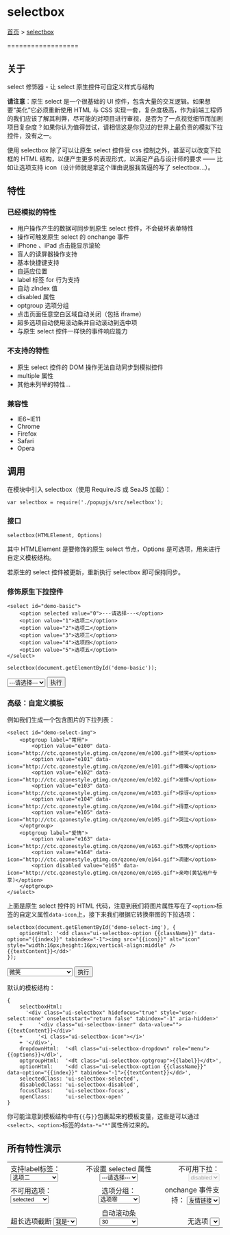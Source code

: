 #	selectbox

[首页](../index.html) &gt; [selectbox](./selectbox.html)

==================

##	关于

select 修饰器 - 让 select 原生控件可自定义样式与结构

**请注意**：原生 select 是一个很基础的 UI 控件，包含大量的交互逻辑。如果想要“美化”它必须重新使用 HTML 与 CSS 实现一套，复杂度极高，作为前端工程师的我们应该了解其利弊，尽可能的对项目进行审视，是否为了一点视觉细节而加剧项目复杂度？如果你认为值得尝试，请相信这是你见过的世界上最负责的模拟下拉控件，没有之一。

使用 selectbox 除了可以让原生 select 控件受 css 控制之外，甚至可以改变下拉框的 HTML 结构，以便产生更多的表现形式，以满足产品与设计师的要求 —— 比如让选项支持 icon（设计师就是拿这个理由说服我苦逼的写了 selectbox…）。

##	特性

###	已经模拟的特性

* 用户操作产生的数据可同步到原生 select 控件，不会破坏表单特性
* 操作可触发原生 select 的 onchange 事件
* iPhone 、iPad 点击能显示滚轮
* 盲人的读屏器操作支持
* 基本快捷键支持
* 自适应位置
* label 标签 for 行为支持
* 自动 zIndex 值
* disabled 属性
* optgroup 选项分组
* 点击页面任意空白区域自动关闭（包括 iframe）
* 超多选项自动使用滚动条并自动滚动到选中项
* 与原生 select 控件一样快的事件响应能力

###	不支持的特性

* 原生 select 控件的 DOM 操作无法自动同步到模拟控件
* multiple 属性
* 其他未列举的特性…

###	兼容性

* IE6~IE11
* Chrome
* Firefox
* Safari
* Opera

##	调用

在模块中引入 selectbox（使用 RequireJS 或 SeaJS 加载）：

```
var selectbox = require('./popupjs/src/selectbox');
```

###	接口

```
selectbox(HTMLElement, Options)
```

其中 HTMLElement 是要修饰的原生 select 节点，Options 是可选项，用来进行自定义模板结构。

若原生的 select 控件被更新，重新执行 selectbox 即可保持同步。

###	修饰原生下拉控件

```
<select id="demo-basic">
	<option selected value="0">---请选择---</option>
	<option value="1">选项二</option>
	<option value="2">选项二</option>
	<option value="3">选项三</option>
	<option value="4">选项四</option>
	<option value="5">选项五</option>
</select>
```

```
selectbox(document.getElementById('demo-basic'));
```

<select id="demo-basic">
	<option selected value="0">---请选择---</option>
	<option value="1">选项二</option>
	<option value="2">选项二</option>
	<option value="3">选项三</option>
	<option value="4">选项四</option>
	<option value="5">选项五</option>
</select> <button id="start-demo-basic">执行</button>

###	高级：自定义模板

例如我们生成一个包含图片的下拉列表：

```
<select id="demo-select-img">
	<optgroup label="常用">
		<option value="e100" data-icon="http://ctc.qzonestyle.gtimg.cn/qzone/em/e100.gif">微笑</option>
		<option value="e101" data-icon="http://ctc.qzonestyle.gtimg.cn/qzone/em/e101.gif">瘪嘴</option>
		<option value="e102" data-icon="http://ctc.qzonestyle.gtimg.cn/qzone/em/e102.gif">发情</option>
		<option value="e103" data-icon="http://ctc.qzonestyle.gtimg.cn/qzone/em/e103.gif">惊讶</option>
		<option value="e104" data-icon="http://ctc.qzonestyle.gtimg.cn/qzone/em/e104.gif">得意</option>
		<option value="e105" data-icon="http://ctc.qzonestyle.gtimg.cn/qzone/em/e105.gif">哭泣</option>
	</optgroup>
	<optgroup label="爱情">
		<option value="e163" data-icon="http://ctc.qzonestyle.gtimg.cn/qzone/em/e163.gif">玫瑰</option>
		<option value="e164" data-icon="http://ctc.qzonestyle.gtimg.cn/qzone/em/e164.gif">凋谢</option>
		<option disabled value="e165" data-icon="http://ctc.qzonestyle.gtimg.cn/qzone/em/e165.gif">亲吻(黄钻用户专享)</option>
	</optgroup>
</select>
```

上面是原生 select 控件的 HTML 代码，注意到我们将图片属性写在了``<option>``标签的自定义属性``data-icon``上，接下来我们根据它转换带图的下拉选项：

```
selectbox(document.getElementById('demo-select-img'), {
	optionHtml: '<dd class="ui-selectbox-option {{className}}" data-option="{{index}}" tabindex="-1"><img src="{{icon}}" alt="icon" style="width:16px;height:16px;vertical-align:middle" /> {{textContent}}</dd>'
});
```

<select id="demo-diy">
	<optgroup label="常用">
		<option value="e100" data-icon="http://ctc.qzonestyle.gtimg.cn/qzone/em/e100.gif">微笑</option>
		<option value="e101" data-icon="http://ctc.qzonestyle.gtimg.cn/qzone/em/e101.gif">瘪嘴</option>
		<option value="e102" data-icon="http://ctc.qzonestyle.gtimg.cn/qzone/em/e102.gif">发情</option>
		<option value="e103" data-icon="http://ctc.qzonestyle.gtimg.cn/qzone/em/e103.gif">惊讶</option>
		<option value="e104" data-icon="http://ctc.qzonestyle.gtimg.cn/qzone/em/e104.gif">得意</option>
		<option value="e105" data-icon="http://ctc.qzonestyle.gtimg.cn/qzone/em/e105.gif">哭泣</option>
	</optgroup>
	<optgroup label="爱情">
		<option value="e163" data-icon="http://ctc.qzonestyle.gtimg.cn/qzone/em/e163.gif">玫瑰</option>
		<option value="e164" data-icon="http://ctc.qzonestyle.gtimg.cn/qzone/em/e164.gif">凋谢</option>
		<option disabled value="e165" data-icon="http://ctc.qzonestyle.gtimg.cn/qzone/em/e165.gif">亲吻(黄钻用户专享)</option>
	</optgroup>
</select> <button id="start-demo-diy">执行</button>

默认的模板结构：

```
{
    selectboxHtml:
      '<div class="ui-selectbox" hidefocus="true" style="user-select:none" onselectstart="return false" tabindex="-1" aria-hidden>'
    +     '<div class="ui-selectbox-inner" data-value="">{{textContent}}</div>'
    +     '<i class="ui-selectbox-icon"></i>'
    + '</div>',
    dropdownHtml:  '<dl class="ui-selectbox-dropdown" role="menu">{{options}}</dl>',
    optgroupHtml:  '<dt class="ui-selectbox-optgroup">{{label}}</dt>',
    optionHtml:    '<dd class="ui-selectbox-option {{className}}" data-option="{{index}}" tabindex="-1">{{textContent}}</dd>',
    selectedClass: 'ui-selectbox-selected',
    disabledClass: 'ui-selectbox-disabled',
    focusClass:    'ui-selectbox-focus',
    openClass:     'ui-selectbox-open'
}
```

你可能注意到模板结构中有``{{``与``}}``包裹起来的模板变量，这些是可以通过``<select>``、``<option>``标签的``data-*="*"``属性传过来的。

##	所有特性演示

<table id="test" style="width:100%; height:100%">
	<tr>
		<td style="text-align: left; vertical-align: top;">
			<label for="test-select">支持label标签：</label>
			<select id="test-select">
				<option value="0">---请选择---</option>
				<option value="1">选项二</option>
				<option selected value="2">选项二</option>
				<option value="3">&#60;s&#62;选项三&#60;/s&#62;</option>
				<option value="4"><s>选项四</s></option>
				<option value="5">选项五</option>
			</select>
		</td>
		<td style="text-align: center; vertical-align: top;">
			<label for="test-select-selected">不设置 selected 属性</label>
			<select id="test-select-selected">
				<option value="0">---请选择---</option>
				<option value="1">选项二</option>
				<option value="2">选项二</option>
				<option value="3">选项三</option>
				<option value="4">选项四</option>
				<option value="5">选项五</option>
			</select>
		</td>
		<td style="text-align: right; vertical-align: top;">
			<label for="test-select-disabled">不可用下拉：</label>
			<select disabled id="test-select-disabled">
				<option selected value="0">disabled</option>
				<option value="1">选项二</option>
				<option value="2">选项二</option>
				<option value="3">选项三</option>
				<option value="4">选项四</option>
				<option value="5">选项五</option>
			</select>
		</td>
	</tr>
	<tr>
		<td style="text-align: left; vertical-align: middle;">
			<label for="test-option-disabled">不可用选项：</label>
			<select id="test-option-disabled">
				<option value="0">---请选择---</option>
				<option value="1">选项二</option>
				<option selected value="2">selected</option>
				<option value="3">选项三</option>
				<option disabled value="4">disabled</option>
				<option value="5">选项五</option>
			</select>
		</td>
		<td style="text-align: center; vertical-align: middle;">
			<label for="test-optgroup">选项分组：</label>
			<select id="test-optgroup">
				<optgroup label="我是A组">
					<option value="0">选项零</option>
					<option value="1">选项二</option>
					<option value="2">选项二</option>
					<option value="3">选项三</option>
					<option value="4">选项四</option>
					<option value="5">选项五</option>
				</optgroup>
				<optgroup label="我是B组">
					<option value ="mercedes">Mercedes</option>
					<option value ="audi">Audi</option>
				</optgroup>
			</select>
		</td>
		<td style="text-align: right; vertical-align: middle;">
			<label for="test-onchange">onchange 事件支持：</label>
			<select id="test-onchange" onchange="location.href=this.value">
				<option value="javascript:;">友情链接</option>
				<option value="https://github.com">Github</option>
				<option value="http://google.com">Google</option>
				<option value="http://qq.com">腾讯</option>
				<option value="http://baidu.com">百度</option>
			</select>
		</td>
	</tr>
	<tr>
		<td style="text-align: left; vertical-align: bottom;">
			<label for="test-cut">超长选项截断</label>
			<select id="test-cut" style="width:4em">
				<option value="0">---请选择---</option>
				<option value="1">选项二</option>
				<option selected value="2">我是一个超长的选项</option>
				<option value="3">选项三</option>
				<option value="4">选项四</option>
				<option value="5">选项五</option>
			</select>
		</td>
		<td style="text-align: center; vertical-align: bottom;">
			<label for="test-numerous">自动滚动条</label>
			<select id="test-numerous">
				<option value="0">---请选择---</option>
				<option value="1">1</option>
				<option value="2">2</option>
				<option value="3">3</option>
				<option value="4">4</option>
				<option value="5">5</option>
				<option value="6">6</option>
				<option value="7">7</option>
				<option value="8">8</option>
				<option value="9">9</option>
				<option value="10">10</option>
				<option value="11">11</option>
				<option value="12">12</option>
				<option value="13">13</option>
				<option value="14">14</option>
				<option value="15">15</option>
				<option value="16">16</option>
				<option value="17">17</option>
				<option value="18">18</option>
				<option value="19">19</option>
				<option value="20">20</option>
				<option value="21">21</option>
				<option value="22">22</option>
				<option value="23">23</option>
				<option value="24">24</option>
				<option value="25">25</option>
				<option value="26">26</option>
				<option value="27">27</option>
				<option value="28">28</option>
				<option value="29">29</option>
				<option selected value="30">30</option>
				<option value="31">31</option>
				<option value="32">32</option>
				<option value="33">33</option>
				<option value="34">34</option>
				<option value="35">35</option>
				<option value="36">36</option>
				<option value="37">37</option>
				<option value="38">38</option>
				<option value="39">39</option>
				<option value="40">40</option>
				<option value="41">41</option>
				<option value="42">42</option>
				<option value="43">43</option>
				<option value="44">44</option>
				<option value="45">45</option>
				<option value="46">46</option>
				<option value="47">47</option>
				<option value="48">48</option>
				<option value="49">49</option>
				<option value="50">50</option>
				<option value="51">51</option>
				<option value="52">52</option>
				<option value="53">53</option>
				<option value="54">54</option>
				<option value="55">55</option>
				<option value="56">56</option>
				<option value="57">57</option>
				<option value="58">58</option>
				<option value="59">59</option>
				<option value="60">60</option>
			</select>
		</td>
		<td style="text-align: right; vertical-align: bottom;">
			<label for="test-none">无选项</label>
			<select id="test-none">
			</select>
		</td>
	</tr>
</table>

[新页面打开](../test/selectbox.html)


<!--[SeaJS code]-->
<script src="../lib/sea.js"></script>
<script>
seajs.config({
  alias: {
	"jquery": "jquery-1.10.2.js"
  }
});
seajs.use(['jquery', '../src/selectbox'], function ($, selectbox) {
    $('#start-demo-basic').one('click', function () {
        selectbox(document.getElementById('demo-basic'));
        this.disabled = true;
    });
    $('#start-demo-diy').one('click', function () {
        selectbox(document.getElementById('demo-diy'), {
            optionHtml: '<dd class="ui-selectbox-option {{className}}" data-option="{{index}}" tabindex="-1"><img src="{{icon}}" alt="icon" style="width:16px;height:16px;vertical-align:middle" /> {{textContent}}</dd>'
        });
        this.disabled = true;
    });
    
    $('html, body').css('height', '100%');
    
    $('#test select').each(function () {
        selectbox(this);
    });
});
</script>
<!--[/SeaJS code]-->

<!--[RequireJS code]
<script src="../lib/require.js"></script>
<script>
require.config({
	paths: {
		jquery: '../lib/jquery-1.10.2'
	}
});
require(['jquery', '../src/selectbox'], function ($, selectbox) {
    
    $('#start-demo-basic').one('click', function () {
        selectbox(document.getElementById('demo-basic'));
        this.disabled = true;
    });
    $('#start-demo-diy').one('click', function () {
        selectbox(document.getElementById('demo-diy'), {
            optionHtml: '<dd class="ui-selectbox-option {{className}}" data-option="{{index}}" tabindex="-1"><img src="{{icon}}" alt="icon" style="width:16px;height:16px;vertical-align:middle" /> {{textContent}}</dd>'
        });
        this.disabled = true;
    });
    
    $('html, body').css('height', '100%');
    
    $('#test select').each(function () {
        selectbox(this);
    });
});
</script>
[/RequireJS code]-->